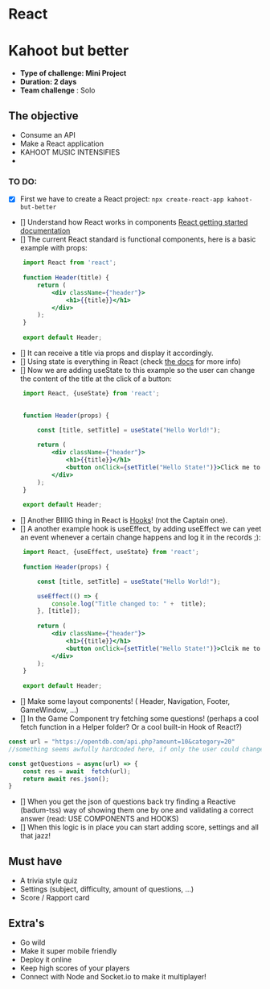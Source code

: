 # React

# Kahoot but better

* **Type of challenge: Mini Project**
* **Duration: 2 days**
* **Team challenge** : Solo

## The objective

- Consume an API
- Make a React application
- KAHOOT MUSIC INTENSIFIES
- 
### TO DO: 
- [x] First we have to create a React project: ``npx create-react-app kahoot-but-better``
- [] Understand how React works in components [React getting started documentation](https://reactjs.org/docs/getting-started.html)
- [] The current React standard is functional components, here is a basic example with props:
````jsx
    import React from 'react';
    
    function Header(title) {
        return (
            <div className={"header"}>
                <h1>{{title}}</h1>
            </div>
        );
    }
    
    export default Header;
````
- [] It can receive a title via props and display it accordingly.
- [] Using state is everything in React (check [the docs](https://reactjs.org/docs/state-and-lifecycle.html#using-state-correctly) for more info)
- [] Now we are adding useState to this example so the user can change the content of the title at the click of a button:
````jsx
    import React, {useState} from 'react';

    
    function Header(props) {

        const [title, setTitle] = useState("Hello World!");
        
        return (
            <div className={"header"}>
                <h1>{{title}}</h1>
                <button onClick={setTitle("Hello State!")}>Click me to change state!</button>
            </div>
        );
    }
    
    export default Header;
````
- [] Another BIIIIG thing in React is [Hooks](https://reactjs.org/docs/hooks-intro.html)! (not the Captain one).
- [] A another example hook is useEffect, by adding useEffect we can yeet an event whenever a certain change happens and log it in the records ;):
````jsx
    import React, {useEffect, useState} from 'react';
    
    function Header(props) {

        const [title, setTitle] = useState("Hello World!");

        useEffect(() => {
            console.log("Title changed to: " +  title);
        }, [title]);
        
        return (
            <div className={"header"}>
                <h1>{{title}}</h1>
                <button onClick={setTitle("Hello State!")}>Clcik me to change state!</button>
            </div>
        );
    }
    
    export default Header;
````
- [] Make some layout components! ( Header, Navigation, Footer, GameWindow, ...)
- [] In the Game Component try fetching some questions! (perhaps a cool fetch function in a Helper folder? Or a cool built-in Hook of React?)
````javascript
const url = "https://opentdb.com/api.php?amount=10&category=20"
//something seems awfully hardcoded here, if only the user could change these settings!

const getQuestions = async(url) => {
    const res = await  fetch(url);
    return await res.json();
}
````
- [] When you get the json of questions back try finding a Reactive (badum-tss) way of showing them one by one and validating a correct answer (read: USE COMPONENTS and HOOKS)
- [] When this logic is in place you can start adding score, settings and all that jazz!


## Must have

- A trivia style quiz
- Settings (subject, difficulty, amount of questions, ...)
- Score / Rapport card

## Extra's

- Go wild
- Make it super mobile friendly
- Deploy it online
- Keep high scores of your players
- Connect with Node and Socket.io to make it multiplayer!
